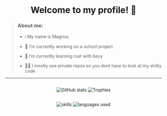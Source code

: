 <h1 align="center">
  Welcome to my profile! 👋
</h1>


> ### About me:
>
> - ℹ️ My name is Magnus
>
>- 🔭 I’m currently working on a school project
>
>- 🌱 I’m currently learning rust with bevy
>
>- 😶‍🌫️ I mostly use private repos so you dont have to look at my shitty code
>
---
<div class="row", style="border: thin solid white">
  <div class="column">
  	<p align="center">
    	<img src="https://github-readme-stats.vercel.app/api?username=magnusKue&show_icons=true&theme=codeSTACKr&bg_color=00000000" alt="GitHub stats"/>
    	<img src="https://github-profile-trophy.vercel.app/?username=magnusKue&theme=juicyfresh&no-bg=true&no-frame=true&row=2&column=3" alt="Trophies"/>
  	</p>
  </div>
</div>
<div class="row", style="border: thin solid white">
  <div class="column">
  	<p align="center">
  		<img src="https://skillicons.dev/icons?i=blender,godot,py,raspberrypi&perline=2" alt=skills>
			<img src="https://github-readme-stats.vercel.app/api/top-langs/?username=magnusKue&theme=codeSTACKr&bg_color=00000000" alt="languages used">
		</p>
  </div>
</div>
<!--- ![Top Langs](https://github-readme-stats.vercel.app/api/top-langs/?username=camelcaseisthebest&theme=codeSTACKr&bg_color=00000000) --->

